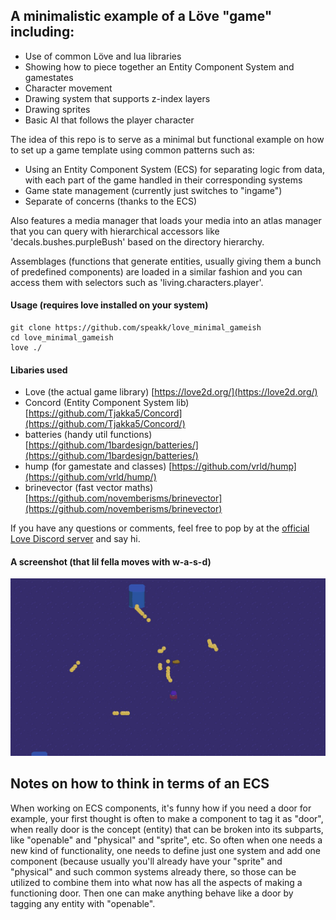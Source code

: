 ## A minimalistic example of a Löve "game" including:
- Use of common Löve and lua libraries
- Showing how to piece together an Entity Component System and gamestates
- Character movement
- Drawing system that supports z-index layers
- Drawing sprites
- Basic AI that follows the player character

The idea of this repo is to serve as a minimal but functional example on how to set up a game template using common patterns such as:

- Using an Entity Component System (ECS) for separating logic from data, with each part of the game handled in their corresponding systems
- Game state management (currently just switches to "ingame")
- Separate of concerns (thanks to the ECS)

Also features a media manager that loads your media into an atlas manager that you can query with hierarchical accessors like 'decals.bushes.purpleBush' based on the directory hierarchy.

Assemblages (functions that generate entities, usually giving them a bunch of predefined components) are loaded in a similar fashion and you can access them with selectors such as 'living.characters.player'.

#### Usage (requires love installed on your system)
```
git clone https://github.com/speakk/love_minimal_gameish
cd love_minimal_gameish
love ./
```

#### Libaries used
- Love (the actual game library) [https://love2d.org/](https://love2d.org/)
- Concord (Entity Component System lib) [https://github.com/Tjakka5/Concord](https://github.com/Tjakka5/Concord/)
- batteries (handy util functions) [https://github.com/1bardesign/batteries/](https://github.com/1bardesign/batteries/)
- hump (for gamestate and classes) [https://github.com/vrld/hump](https://github.com/vrld/hump/)
- brinevector (fast vector maths) [https://github.com/novemberisms/brinevector](https://github.com/novemberisms/brinevector)

If you have any questions or comments, feel free to pop by at the [official Love Discord server](https://discord.gg/rhUets9) and say hi.

#### A screenshot (that lil fella moves with w-a-s-d)
![Screenshot](screenshot.jpg)

## Notes on how to think in terms of an ECS
When working on ECS components, it's funny how if you need a door for example, your first thought is often to make a component to tag it as "door", when really door is the concept (entity) that can be broken into its subparts, like "openable" and "physical" and "sprite", etc. So often when one needs a new kind of functionality, one needs to define just one system and add one component (because usually you'll already have your "sprite" and "physical" and such common systems already there, so those can be utilized to combine them into what now has all the aspects of making a functioning door. Then one can make anything behave like a door by tagging any entity with "openable".
